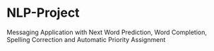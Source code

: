 # NLP-Project
Messaging Application with Next Word Prediction, Word Completion, Spelling Correction and Automatic Priority Assignment
